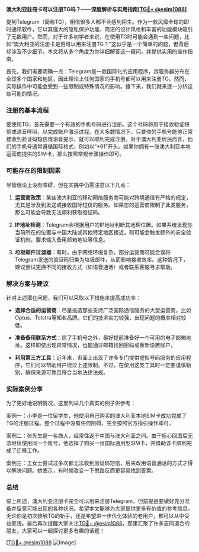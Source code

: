 **澳大利亚註冊卡可以注册TG吗？——深度解析与实用指南[[TG💪+ @esim1088](https://t.me/s/esim1088)]**

提到Telegram（简称TG），相信很多人都不会感到陌生。作为一款风靡全球的即时通讯软件，它以其强大的隐私保护功能、简洁的设计风格和丰富的功能模块吸引了无数用户。然而，对于许多初学者来说，在使用TG时可能会遇到一些问题，比如“澳大利亚的注册卡是否可以用来注册TG？”这似乎是一个简单的问题，但背后却涉及不少细节。本文将从多个角度为你详细解答这一疑问，并提供实用的操作指南。

首先，我们需要明确一点：Telegram是一款国际化的应用程序，其服务器分布在全球多个国家和地区，因此理论上任何国家的手机号都可以用来注册TG。然而，实际操作中可能会受到一些限制或特殊情况的影响。接下来，我们就来逐一分析这些可能的情况。

### 注册的基本流程

要使用TG，首先需要一个有效的手机号码进行注册。这个号码将用于接收验证短信或语音呼叫，以完成账户激活过程。在大多数情况下，只要你的手机号能够正常接收到验证码短信或语音提示，就可以顺利完成注册。对于澳大利亚居民而言，他们的手机号通常遵循国际格式，例如以“+61”开头。如果你拥有一张澳大利亚本地运营商提供的SIM卡，那么按照常规步骤操作即可。

### 可能存在的限制因素

尽管理论上没有障碍，但在实践中仍需注意以下几点：

1. **运营商政策**：某些澳大利亚的移动网络服务商可能对跨境通信有严格的规定，尤其是涉及到发送或接收国际短信的服务。如果您的运营商限制了此类服务，那么可能会导致无法顺利获取验证码。
   
2. **IP地址检测**：Telegram会根据用户的IP地址判断其地理位置。如果系统发现你当前所在的位置与中国大陆或其他特定地区接近，则可能会触发额外的安全验证机制，要求输入备用邮箱地址等信息。

3. **垃圾邮件过滤器**：有时，由于网络环境复杂，部分运营商可能会误将Telegram发送的验证码归类为垃圾邮件，从而影响接收效率。这种情况下，建议尝试更换不同的接收方式（如语音通话）或者联系客服寻求帮助。

### 解决方案与建议

针对上述潜在问题，我们可以采取以下措施来提高成功率：

- **选择合适的运营商**：尽量挑选那些支持广泛国际通信服务的大型运营商，比如Optus、Telstra等知名品牌。它们的技术实力较强，出现问题的概率相对较低。
  
- **准备备用联系方式**：除了手机号之外，最好提前准备好一个可用的电子邮箱地址。这样即使出现异常情况，也能通过邮箱找回密码或重新设置账户。

- **利用第三方工具**：近年来，市面上出现了许多专门提供虚拟号码服务的应用程序，它们可以帮助用户绕过上述限制。不过，在使用这类工具时一定要谨慎甄别，确保来源可靠且符合当地法律法规。

### 实际案例分享

为了更好地说明情况，这里列举几个真实的例子供参考：

案例一：小李是一位留学生，他使用自己购买的澳大利亚本地SIM卡成功完成了TG的注册过程。整个过程中没有任何阻碍，完全按照官方指引操作即可。

案例二：张先生是一名商人，经常往返于中国与澳大利亚之间。由于担心回国后无法继续使用同一个账号，他选择了购买一张国际通用型SIM卡，并借助该卡顺利完成了迁移工作。

案例三：王女士尝试过多次都无法收到验证码短信，后来改用语音通话的方式才得以解决问题。她表示，有时候改变一下思路反而更容易找到答案。

### 总结

综上所述，澳大利亚注册卡完全可以用来注册Telegram，但前提是要做好充分准备并留意可能出现的各种状况。希望本文能够为大家提供更多有价值的参考信息。无论你是初次接触TG的新手，还是希望进一步优化体验的老用户，都可以从中受益匪浅。最后再次提醒大家关注[TG💪+ @esim1088](https://t.me/s/esim1088)，那里汇聚了许多志同道合的朋友，大家可以一起探讨更多有趣的话题！

[[TG💪+ @esim1088](https://t.me/s/esim1088) ![Image](https://i.postimg.cc/4NQfJmqS/Snipaste-2025-05-13-00-14-12.png)]
